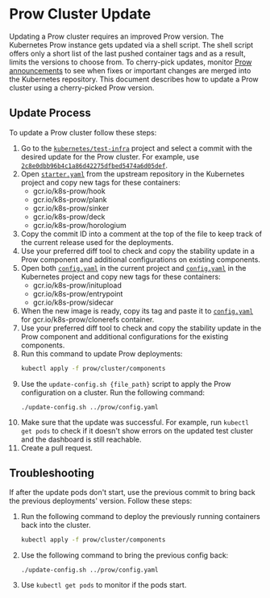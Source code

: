 # Prow Cluster Update

Updating a Prow cluster requires an improved Prow version. The Kubernetes Prow instance gets updated via a shell script. The shell script offers only a short list of the last pushed container tags and as a result, limits the versions to choose from. To cherry-pick updates, monitor [Prow announcements](https://docs.prow.k8s.io/docs/announcements/) to see when fixes or important changes are merged into the Kubernetes repository. This document describes how to update a Prow cluster using a cherry-picked Prow version.

## Update Process

To update a Prow cluster follow these steps:

1. Go to the [`kubernetes/test-infra`](https://github.com/kubernetes/test-infra/) project and select a commit with the desired update for the Prow cluster. For example, use [`2c8e0dbb96b4c1a86d42275dfbed5474a6d05def`](https://github.com/kubernetes/test-infra/commit/2c8e0dbb96b4c1a86d42275dfbed5474a6d05def).
2. Open [`starter.yaml`](https://github.com/kubernetes/test-infra/blob/2c8e0dbb96b4c1a86d42275dfbed5474a6d05def/prow/cluster/starter.yaml) from the upstream repository in the Kubernetes project and copy new tags for these containers:
    * gcr.io/k8s-prow/hook
    * gcr.io/k8s-prow/plank
    * gcr.io/k8s-prow/sinker
    * gcr.io/k8s-prow/deck
    * gcr.io/k8s-prow/horologium
3. Copy the commit ID into a comment at the top of the file to keep track of the current release used for the deployments.
4. Use your preferred diff tool to check and copy the stability update in a Prow component and additional configurations on existing components.
5. Open both [`config.yaml`](../../prow/config.yaml) in the current project and [`config.yaml`](https://github.com/kubernetes/test-infra/blob/2c8e0dbb96b4c1a86d42275dfbed5474a6d05def/prow/config.yaml) in the Kubernetes project and copy new tags for these containers:
    * gcr.io/k8s-prow/initupload
    * gcr.io/k8s-prow/entrypoint
    * gcr.io/k8s-prow/sidecar
6. When the new image is ready, copy its tag and paste it to [`config.yaml`](../../prow/config.yaml) for gcr.io/k8s-prow/clonerefs container.
7. Use your preferred diff tool to check and copy the stability update in the Prow component and additional configurations for the existing components.
8. Run this command to update Prow deployments:
    ```bash
    kubectl apply -f prow/cluster/components
    ```
9. Use the `update-config.sh {file_path}` script to apply the Prow configuration on a cluster. Run the following command:
   ```
   ./update-config.sh ../prow/config.yaml
   ```
10. Make sure that the update was successful. For example, run `kubectl get pods` to check if it doesn't show errors on the updated test cluster and the dashboard is still reachable.
11. Create a pull request.

## Troubleshooting

If after the update pods don't start, use the previous commit to bring back the previous deployments' version. Follow these steps:

1. Run the following command to deploy the previously running containers back into the cluster.
    ```bash
    kubectl apply -f prow/cluster/components
    ```
2. Use the following command to bring the previous config back:
    ```
    ./update-config.sh ../prow/config.yaml
    ```
3. Use `kubectl get pods` to monitor if the pods start.
